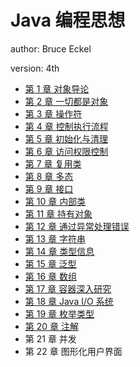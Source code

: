 # Java 编程思想

author: Bruce Eckel

version: 4th

-   [第 1 章 对象导论](doc/01_对象导论.md)
-   [第 2 章 一切都是对象](doc/02_一切都是对象.md)
-   [第 3 章 操作符](doc/03_操作符.md)
-   [第 4 章 控制执行流程]()
-   [第 5 章 初始化与清理](doc/05_初始化与清理.md)
-   [第 6 章 访问权限控制](doc/06_访问权限控制.md)
-   [第 7 章 复用类](doc/07_复用类.md)
-   [第 8 章 多态](doc/08_多态.md)
-   [第 9 章 接口](doc/09_接口.md)
-   [第 10 章 内部类](doc/10_内部类.md)
-   [第 11 章 持有对象](doc/11_持有对象.md)
-   [第 12 章 通过异常处理错误](doc/12_通过异常处理错误.md)
-   [第 13 章 字符串](doc/13_字符串.md)
-   [第 14 章 类型信息](doc/14_类型信息.md)
-   [第 15 章 泛型](doc/15_泛型.md)
-   [第 16 章 数组](doc/16_数组.md)
-   [第 17 章 容器深入研究](doc/17_容器深入研究.md)
-   [第 18 章 Java I/O 系统](doc/18_JavaIO系统.md)
-   [第 19 章 枚举类型](doc/19_枚举类型.md)
-   [第 20 章 注解](doc/20_注解.md)
-   第 21 章 并发
-   第 22 章 图形化用户界面
